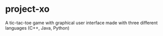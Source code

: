 # project-xo
A tic-tac-toe game with graphical user interface made with three different languages (C++, Java, Python)
